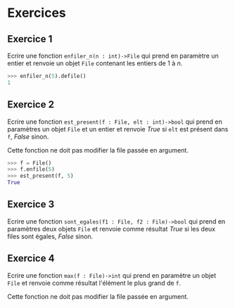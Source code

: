 # Exercices

## Exercice 1

Ecrire une fonction `enfiler_n(n : int)->File` qui prend en paramètre un entier et renvoie un objet `File` contenant les entiers de $1$ à $n$.

```python
>>> enfiler_n(5).defile()
1
```

## Exercice 2

Ecrire une fonction `est_present(f : File, elt : int)->bool` qui prend en paramètres un objet `File` et un entier et renvoie $True$ si `elt` est présent dans `f`, $False$ sinon.

Cette fonction ne doit pas modifier la file passée en argument.

```python
>>> f = File()
>>> f.enfile(5)
>>> est_present(f, 5)
True
```

## Exercice 3

Ecrire une fonction `sont_egales(f1 : File, f2 : File)->bool` qui prend en paramètres deux objets `File` et renvoie comme résultat $True$ si les deux files sont égales, $False$ sinon.

## Exercice 4

Ecrire une fonction `max(f : File)->int` qui prend en paramètre un objet `File` et renvoie comme résultat l'élément le plus grand de `f`.

Cette fonction ne doit pas modifier la file passée en argument.